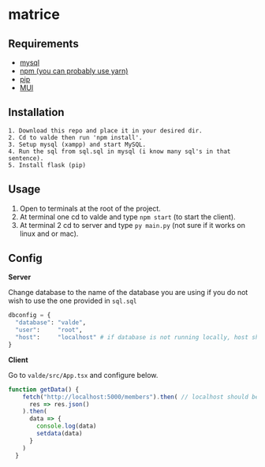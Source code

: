 # matrice

## Requirements
* [mysql](https://sourceforge.net/projects/xampp/files/XAMPP%20Windows/8.2.0/xampp-windows-x64-8.2.0-0-VS16-installer.exe/download)
* [npm (you can probably use yarn)](https://www.npmjs.com/)
* [pip](https://pip.pypa.io/en/stable/installation/)
* [MUI](https://mui.com/material-ui/getting-started/installation/)


## Installation
```
1. Download this repo and place it in your desired dir.
2. Cd to valde then run 'npm install'.
3. Setup mysql (xampp) and start MySQL.
4. Run the sql from sql.sql in mysql (i know many sql's in that sentence).
5. Install flask (pip)
```

## Usage
1. Open to terminals at the root of the project.
2. At terminal one cd to valde and type `npm start` (to start the client).
3. At terminal 2 cd to server and type `py main.py` (not sure if it works on linux and or mac).

## Config
**Server**

Change database to the name of the database you are using if you do not wish to use the one provided in `sql.sql`
```python
dbconfig = {
  "database": "valde",
  "user":     "root",
  "host":     "localhost" # if database is not running locally, host should be the ip of the database server. 
}
```

**Client**

Go to `valde/src/App.tsx` and configure below.
```typescript
function getData() {
    fetch("http://localhost:5000/members").then( // localhost should be the server ip if you are not using your not testing on a local machine.
      res => res.json()
    ).then(
      data => {
        console.log(data)
        setdata(data)
      }
    )
  }
```
